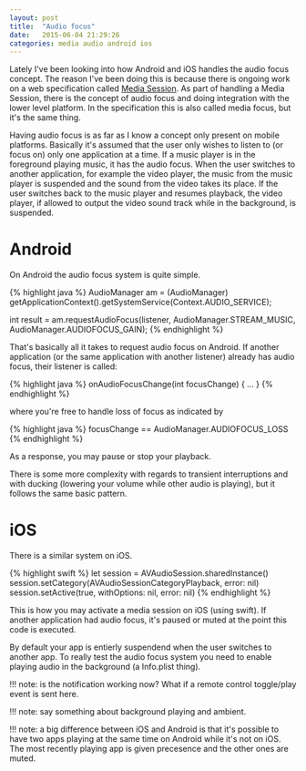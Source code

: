 ```yaml
---
layout: post
title:  "Audio focus"
date:   2015-06-04 21:29:26
categories: media audio android ios
---
```


Lately I've been looking into how Android and iOS handles the audio
focus concept. The reason I've been doing this is because there is
ongoing work on a web specification called [Media Session]. As part of
handling a Media Session, there is the concept of audio focus and
doing integration with the lower level platform. In the specification
this is also called media focus, but it's the same thing.

Having audio focus is as far as I know a concept only present on
mobile platforms. Basically it's assumed that the user only wishes to
listen to (or focus on) only one application at a time. If a music
player is in the foreground playing music, it has the audio focus.
When the user switches to another application, for example the video
player, the music from the music player is suspended and the sound
from the video takes its place. If the user switches back to the music
player and resumes playback, the video player, if allowed to output
the video sound track while in the background, is suspended.

Android
=======

On Android the audio focus system is quite simple.

{% highlight java %}
AudioManager am =
   (AudioManager) getApplicationContext().getSystemService(Context.AUDIO_SERVICE);

int result =
    am.requestAudioFocus(listener,
                         AudioManager.STREAM_MUSIC,
                         AudioManager.AUDIOFOCUS_GAIN);
{% endhighlight %}

That's basically all it takes to request audio focus on Android. If
another application (or the same application with another listener)
already has audio focus, their listener is called:

{% highlight java %}
onAudioFocusChange(int focusChange) {
   ...
}
{% endhighlight %}

where you're free to handle loss of focus as indicated by

{% highlight java %}
   focusChange == AudioManager.AUDIOFOCUS_LOSS
{% endhighlight %}

As a response, you may pause or stop your playback.

There is some more complexity with regards to transient interruptions
and with ducking (lowering your volume while other audio is playing),
but it follows the same basic pattern.

iOS
===

There is a similar system on iOS.

{% highlight swift %}
let session = AVAudioSession.sharedInstance()
session.setCategory(AVAudioSessionCategoryPlayback, error: nil)
session.setActive(true, withOptions: nil, error: nil)
{% endhighlight %}

This is how you may activate a media session on iOS (using swift). If
another application had audio focus, it's paused or muted at the point
this code is executed.

By default your app is entierly suspendend when the user switches to
another app. To really test the audio focus system you need to enable
playing audio in the background (a Info.plist thing).

!!! note: is the notification working now? What if a remote control
    toggle/play event is sent here.

!!! note: say something about background playing and ambient.

!!! note: a big difference between iOS and Android is that it's
    possible to have two apps playing at the same time on Android
    while it's not on iOS. The most recently playing app is given
    precesence and the other ones are muted.

[Media Session]: https://mediasession.spec.whatwg.org/
